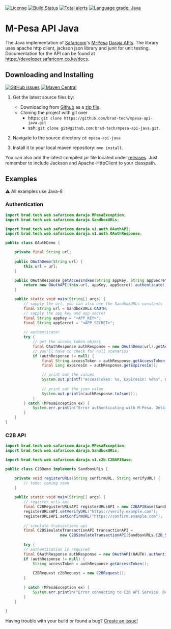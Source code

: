 [![License](https://img.shields.io/badge/License-Apache%202.0-blue.svg)](https://opensource.org/licenses/Apache-2.0)
[![Build Status](https://travis-ci.com/brad-tech/mpesa-api-java.svg?branch=master)](https://travis-ci.com/brad-tech/mpesa-api-java)
[![Total alerts](https://img.shields.io/lgtm/alerts/g/brad-tech/mpesa-api-java.svg?logo=lgtm&logoWidth=18)](https://lgtm.com/projects/g/brad-tech/mpesa-api-java/alerts/)
[![Language grade: Java](https://img.shields.io/lgtm/grade/java/g/brad-tech/mpesa-api-java.svg?logo=lgtm&logoWidth=18)](https://lgtm.com/projects/g/brad-tech/mpesa-api-java/context:java)

# M-Pesa API Java
The Java implementation of [Safaricom](https://www.safaricom.co.ke)'s [M-Pesa](https://www.safaricom.co.ke/personal/m-pesa) [Daraja APIs](https://developer.safaricom.co.ke/). The library uses apache http client, jackson json library and 
junit for unit testing. Documentation for the API can be found at https://developer.safaricom.co.ke/docs.

## Downloading and Installing
[![GitHub issues](https://img.shields.io/github/release/brad-tech/mpesa-api-java.svg)](https://github.com/brad-tech/mpesa-api-java/releases/latest)
[![Maven Central](https://img.shields.io/maven-central/v/brad.tech/mpesa-api-java.svg)](http://mvnrepository.com/artifact/brad.tech/mpesa-api-java)
1. Get the latest source files by:
   - Downloading from [Github](https://github.com/brad-tech/mpesa-api-java) as a [zip file](https://github.com/brad-tech/mpesa-api-java/archive/master.zip).
   - Cloning the project with git over 
     * https: `git clone https://github.com/brad-tech/mpesa-api-java.git`
     * ssh: `git clone git@github.com:brad-tech/mpesa-api-java.git`.
  
2. Navigate to the source directory `cd mpesa-api-java`
3. Install it to your local maven repository: `mvn install`.

You can also add the latest compiled jar file located under [releases](https://github.com/brad-tech/mpesa-api-java/releases/download/v1.0/mpesa-api-java-1.0-SNAPSHOT.jar).
Just remember to include Jackson and Apache-HttpClient to your classpath.

## Examples
:warning: All examples use Java-8

### Authentication
```java
import brad.tech.web.safaricom.daraja.MPesaException;
import brad.tech.web.safaricom.daraja.SandboxURLs;

import brad.tech.web.safaricom.daraja.v1.auth.OAuthAPI;
import brad.tech.web.safaricom.daraja.v1.auth.OAuthResponse;

public class OAuthDemo {

    private final String url;
    
    public OAuthDemo(String url) {
        this.url = url;
    }

    public OAuthResponse getAccessToken(String appKey, String appSecret) throws MPesaException {
        return new OAuthAPI(this.url, appKey, appSecret).authenticate();
    }

    public static void main(String[] args) {
        // supply the url, you can also use the SandboxURLs constants
        final String url = SandboxURLs.OAUTH;
        // supply the app key and app secret
        final String appKey = "<APP_KEY>";
        final String appSecret = "<APP_SECRET>";
        
        // authenticate!  
        try {
            // get the access token object
            final OAuthResponse authResponse = new OAuthDemo(url).getAccessToken(appKey, appSecret);
            // you'll have to check for null scenarios
            if (authResponse != null) {
                final String accessToken = authResponse.getAccessToken();
                final Long expiresIn = authResponse.getExpiresIn();

                // print out the values
                System.out.printf("AccessToken: %s, ExpiresIn: %d%n", accessToken, expiresIn);
    
                // print out the json value
                System.out.println(authResponse.toJson());
            }
        } catch (MPesaException ex) {
            System.err.println("Error authenticating with M-Pesa. Details: " + ex.getMessage());
        }
    }
}

```

### C2B API
```java
import brad.tech.web.safaricom.daraja.MPesaException;
import brad.tech.web.safaricom.daraja.SandboxURLs;

import brad.tech.web.safaricom.daraja.v1.c2b.C2BAPIBase;

public class C2BDemo implements SandboxURLs {

    private void registerURLs(String confirmURL, String verifyURL) {
        // todo: coming soon
    }
 
    public static void main(String[] args) {
        // register urls api
        final C2BRegisterURLsAPI registerURLsAPI = new C2BAPIBase(SandboxURLs.C2B_REGISTER_URL_API);
        registerURLsAPI.setVerifyURL("https://verify.example.com");
        registerURLsAPI.setConfirmURL("https://confirm.example.com");
        
        // simulate transactions api
        final C2BSimulateTransactionAPI transactionAPI = 
                        new C2BSimulateTransactionAPI(SandboxURLs.C2B_SIMULATE_TRANSACTION);
        
        try {
        // authentication is required
        final OAuthResponse authResponse = new OAuthAPI(OAUTH).authenticate();
        if (authResponse != null) {
            String accessToken = authResponse.getAccessToken();
            
            C2BRequest c2bRequest = new C2BRequest();
        }
            
        } catch (MPesaException ex) {
            System.err.println("Error connecting to C2B API Service. Details: " + ex.getMessage());
        }
    }
    
}

```


Having trouble with your build or found a bug? [Create an issue!](https://github.com/brad-tech/mpesa-api-java/issues)
